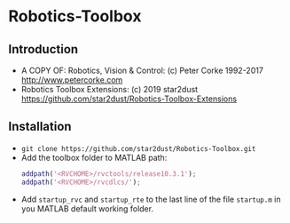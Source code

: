 # Robotics-Toolbox
## Introduction

- A COPY OF: Robotics, Vision &amp; Control: (c) Peter Corke 1992-2017 http://www.petercorke.com
- Robotics Toolbox Extensions: (c) 2019 star2dust https://github.com/star2dust/Robotics-Toolbox-Extensions

## Installation

- `git clone https://github.com/star2dust/Robotics-Toolbox.git`
- Add the toolbox folder to MATLAB path:
  ```matlab
  addpath('<RVCHOME>/rvctools/release10.3.1');
  addpath('<RVCHOME>/rvcdlcs/');
  ```
- Add `startup_rvc` and `startup_rte` to the last line of the file `startup.m` in you MATLAB default working folder.

